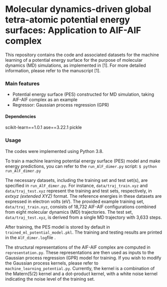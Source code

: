 # Molecular dynamics-driven global tetra-atomic potential energy surfaces: Application to AlF-AlF complex

This repository contains the code and associated datasets for the machine learning of a potential energy surface for the purpose of molecular dynamics (MD) simulations, as implemented in [1]. For more detailed information, please refer to the manuscript [1].

### Main features

- Potential energy surface (PES) constructed for MD simulation, taking AlF-AlF complex as an example
- Regressor: Gaussian process regression (GPR)

#### Dependencies
scikit-learn==1.0.1
ase==3.22.1
pickle

### Usage
The codes were implemented using Python 3.8.

To train a machine learning potential energy surface (PES) model and make energy predictions, you can refer to the `run_AlF_dimer.py` script:
`$ python run_AlF_dimer.py`

The necessary datasets, including the training set and test set(s), are specified in `run_AlF_dimer.py`. For instance, `data/traj_train.xyz` and `data/traj_test.xyz` represent the training and test sets, respectively, in *extxyz (extended XYZ)* format. The reference energies in these datasets are expressed in electron volts (eV). The provided example training set, `data/traj_train.xyz`, consists of 18,732 AlF-AlF configurations combined from eight molecular dynamics (MD) trajectories. The test set,  `data/traj_test.xyz`, is derived from a single MD trajectory with 3,633 steps.

After training, the PES model is stored by default in `trained_ml_potential_model.pkl`. The training and testing results are printed in the  `AlF_dimer.log`file .

The structural representations of the AlF-AlF complex are computed in `representation.py`. These representations are then used as inputs to the Gaussian process regression (GPR) model for training. If you wish to modify the Gaussian process kernels, please refer to `machine_learning_potential.py`. Currently, the kernel is a combination of the Matern(5/2) kernel and a dot-product kernel, with a white noise kernel indicating the noise level of the training set.
